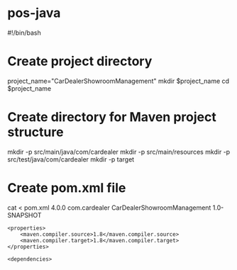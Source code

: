 # pos-java
#!/bin/bash

# Create project directory
project_name="CarDealerShowroomManagement"
mkdir $project_name
cd $project_name

# Create directory for Maven project structure
mkdir -p src/main/java/com/cardealer
mkdir -p src/main/resources
mkdir -p src/test/java/com/cardealer
mkdir -p target

# Create pom.xml file
cat <<EOL > pom.xml
<project xmlns="http://maven.apache.org/POM/4.0.0"
         xmlns:xsi="http://www.w3.org/2001/XMLSchema-instance"
         xsi:schemaLocation="http://maven.apache.org/POM/4.0.0 http://maven.apache.org/xsd/maven-4.0.0.xsd">
    <modelVersion>4.0.0</modelVersion>
    <groupId>com.cardealer</groupId>
    <artifactId>CarDealerShowroomManagement</artifactId>
    <version>1.0-SNAPSHOT</version>
    
    <properties>
        <maven.compiler.source>1.8</maven.compiler.source>
        <maven.compiler.target>1.8</maven.compiler.target>
    </properties>

    <dependencies>
